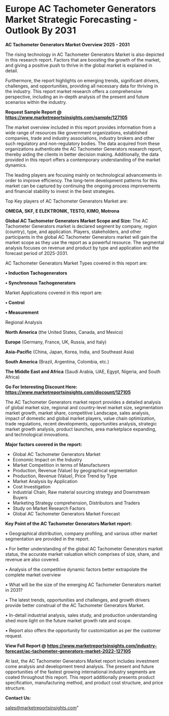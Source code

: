  # Europe AC Tachometer Generators Market Strategic Forecasting - Outlook By 2031

<Strong> AC Tachometer Generators Market Overview 2025 - 2031</strong>

The rising technology in AC Tachometer Generators Market is also depicted in this research report. Factors that are boosting the growth of the market, and giving a positive push to thrive in the global market is explained in detail.

Furthermore, the report highlights on emerging trends, significant drivers, challenges, and opportunities, providing all necessary data for thriving in the industry. This report market research offers a comprehensive perspective, including an in-depth analysis of the present and future scenarios within the industry.

<strong>Request Sample Report @ <a href=https://www.marketreportsinsights.com/sample/127105>https://www.marketreportsinsights.com/sample/127105</a></strong>

The market overview included in this report provides information from a wide range of resources like government organizations, established companies, trade and industry associations, industry brokers and other such regulatory and non-regulatory bodies. The data acquired from these organizations authenticate the AC Tachometer Generators research report, thereby aiding the clients in better decision making. Additionally, the data provided in this report offers a contemporary understanding of the market dynamics.

The leading players are focusing mainly on technological advancements in order to improve efficiency. The long-term development patterns for this market can be captured by continuing the ongoing process improvements and financial stability to invest in the best strategies.

Top Key players of AC Tachometer Generators Market are:

<strong>OMEGA, SKF, E ELEKTRONIK, TESTO, KIMO, Motrona</strong>

<strong><b>Global AC Tachometer Generators Market Scope and Size:</b></strong>
The AC Tachometer Generators market is declared segment by company, region (country), type, and application. Players, stakeholders, and other participants in the global AC Tachometer Generators market will gain the market scope as they use the report as a powerful resource. The segmental analysis focuses on revenue and product by type and application and the forecast period of 2025-2031.

AC Tachometer Generators Market Types covered in this report are:

<strong>• Induction Tachogenerators

• Synchronous Tachogenerators</strong>

Market Applications covered in this report are:

<strong>• Control

• Measurement</strong> 

Regional Analysis

<strong>North America</strong> (the United States, Canada, and Mexico)

<strong>Europe</strong> (Germany, France, UK, Russia, and Italy)

<strong>Asia-Pacific</strong> (China, Japan, Korea, India, and Southeast Asia)

<strong>South America</strong> (Brazil, Argentina, Colombia, etc.)

<strong>The Middle East and Africa</strong> (Saudi Arabia, UAE, Egypt, Nigeria, and South Africa)

<strong>Go For Interesting Discount Here: <a href=https://www.marketreportsinsights.com/discount/127105>https://www.marketreportsinsights.com/discount/127105</a></strong>

The AC Tachometer Generators market report provides a detailed analysis of global market size, regional and country-level market size, segmentation market growth, market share, competitive Landscape, sales analysis, impact of domestic and global market players, value chain optimization, trade regulations, recent developments, opportunities analysis, strategic market growth analysis, product launches, area marketplace expanding, and technological innovations.

<strong><b>Major factors covered in the report:</b></strong>
<ul>
  <li>Global AC Tachometer Generators Market </li>
  <li>Economic Impact on the Industry</li>
  <li>Market Competition in terms of Manufacturers</li>
  <li>Production, Revenue (Value) by geographical segmentation</li>
  <li>Production, Revenue (Value), Price Trend by Type</li>
  <li>Market Analysis by Application</li>
  <li>Cost Investigation</li>
  <li>Industrial Chain, Raw material sourcing strategy and Downstream Buyers</li>
  <li>Marketing Strategy comprehension, Distributors and Traders</li>
  <li>Study on Market Research Factors</li>
  <li>Global AC Tachometer Generators Market Forecast</li>
</ul>

<strong><b>Key Point of the AC Tachometer Generators Market report:</b></strong>

• Geographical distribution, company profiling, and various other market segmentation are provided in the report.

• For better understanding of the global AC Tachometer Generators market status, the accurate market valuation which comprises of size, share, and revenue are also covered.

• Analysis of the competitive dynamic factors better extrapolate the complete market overview

• What will be the size of the emerging AC Tachometer Generators market in 2031?

• The latest trends, opportunities and challenges, and growth drivers provide better construal of the AC Tachometer Generators Market.

• In-detail industrial analysis, sales study, and production understanding shed more light on the future market growth rate and scope.

• Report also offers the opportunity for customization as per the customer request.

<strong><b>View Full Report @ <a href=https://www.marketreportsinsights.com/industry-forecast/ac-tachometer-generators-market-2022-127105>https://www.marketreportsinsights.com/industry-forecast/ac-tachometer-generators-market-2022-127105</a></b></strong>


At last, the AC Tachometer Generators Market report includes investment come analysis and development trend analysis. The present and future opportunities of the fastest growing international industry segments are coated throughout this report. This report additionally presents product specification, manufacturing method, and product cost structure, and price structure.

<strong>Contact Us:</strong>

sales@marketreportsinsights.com"
